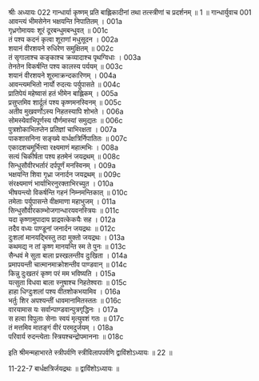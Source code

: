 श्रीः
अध्यायः 022
गान्धार्या कृष्णम् प्रति बाह्लिकादीनां तथा तत्स्त्रीणां च प्रदर्शनम् ॥ 1 ॥
गान्धार्युवाच 	001  
आवन्त्यं भीमसेनेन भक्षयन्ति निपातितम् ।	001a  
गृध्रगोमायवः शूरं दूरबन्धुमबन्धुवत् ॥	001c  
तं पश्य कदनं कृत्वा शूराणां मधुसूदन ।	002a  
शयानं वीरशयने रुधिरेण समुक्षितम् ॥	002c  
तं सृगालाश्च कङ्काश्च क्रव्यादाश्च पृथग्विधाः ।	003a  
तेनतेन विकर्षन्ति पश्य कालस्य पर्ययम् ॥	003c  
शयानं वीरशयने शूरमाक्रन्दकारिणम् ।	004a  
आवन्त्यमभितो नार्यो रुदत्यः पर्युपासते ॥	004c  
प्रातिपेयं महेष्वासं हतं भीमेन बाह्लिकम् ।	005a  
प्रसुप्तमिव शार्दूलं पश्य कृष्णमनस्विनम् ॥	005c  
अतीव मुखवर्णोऽस्य निहतस्यापि शोभते ।	006a  
सोमस्येवाभिपूर्णस्य पौर्णमास्यां समुद्यतः ॥	006c  
पुत्रशोकाभितप्तेन प्रतिज्ञां चाभिरक्षता ।	007a  
पाकशासनिना सङ्ख्ये वार्धक्षत्रिर्निपातितः ॥	007c  
एकादशचमूर्भित्त्वा रक्ष्यमाणं महात्मभिः ।	008a  
सत्यं चिकीर्षता पश्य हतमेनं जयद्रथम् ॥	008c  
सिन्धुसौवीरभर्तारं दर्पपूर्णं मनस्विनम् ।	009a  
भक्षयन्ति शिवा गृध्रा जनार्दन जयद्रथम् ॥	009c  
संरक्ष्यमाणं भार्याभिरनुरक्ताभिरच्युत ।	010a  
भीषयन्त्यो विकर्षन्ति गहनं निम्नमन्तिकात् ॥	010c  
तमेताः पर्युपासन्ते वीक्षमाणा महाभुजम् ।	011a  
सिन्धुसौवीरकाम्भोजगान्धारयवनस्त्रियः ॥	011c  
यदा कृष्णामुपादाय प्राद्रवत्केकयैः सह ।	012a  
तदैव वध्यः पाण्डूनां जनार्दन जयद्रथः ॥	012c  
दुःशलां मानयद्भिस्तु तदा मुक्तो जयद्रथः ।	013a  
कथमद्य न तां कृष्ण मानयन्ति स्म ते पुनः ॥	013c  
सैन्धवं मे सुता बाला प्रस्खलन्तीव दुःखिता ।	014a  
प्रमापयन्ती चात्मानमाक्रोशन्तीव पाण्डवान् ॥	014c  
किन्नु दुःखतरं कृष्ण परं मम भविष्यति ।	015a  
यत्सुता विधवा बाला स्नुषाश्च निहतेश्वराः ॥	015c  
हाहा धिग्दुःशलां पश्य वीतशोकभयामिव ।	016a  
भर्तुः शिर अपश्यन्तीं धावमानामितस्ततः ॥	016c  
वारयामास यः सर्वान्पाण्डवान्पुत्रगृद्धिनः ।	017a  
स हत्वा विपुलाः सेनाः स्वयं मृत्युवशं गतः ॥	017c  
तं मत्तमिव मातङ्गं वीरं परमदुर्जयम् ।	018a  
परिवार्य रुदन्त्येताः स्त्रियश्चन्द्रोपमाननाः ॥ 	018c  

इति श्रीमन्महाभारते स्त्रीपर्वणि स्त्रीविलापपर्वणि द्वाविंशोऽध्यायः ॥ 22 ॥

11-22-7 बार्धक्षत्रिर्जयद्रथः ॥ द्वाविंशोऽध्यायः ॥
